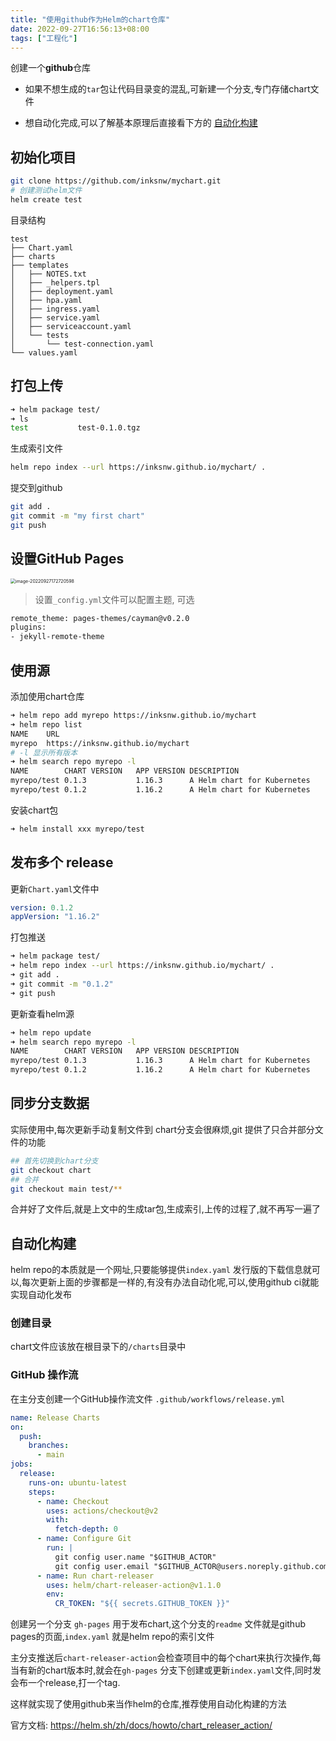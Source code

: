 ```yaml
---
title: "使用github作为Helm的chart仓库"
date: 2022-09-27T16:56:13+08:00
tags: ["工程化"]
---
```


创建一个**github**仓库

- 如果不想生成的`tar`包让代码目录变的混乱,可新建一个分支,专门存储chart文件

- 想自动化完成,可以了解基本原理后直接看下方的 [自动化构建](#自动化构建)

## 初始化项目

```bash
git clone https://github.com/inksnw/mychart.git
# 创建测试helm文件
helm create test
```

目录结构

```
test
├── Chart.yaml
├── charts
├── templates
│   ├── NOTES.txt
│   ├── _helpers.tpl
│   ├── deployment.yaml
│   ├── hpa.yaml
│   ├── ingress.yaml
│   ├── service.yaml
│   ├── serviceaccount.yaml
│   └── tests
│       └── test-connection.yaml
└── values.yaml
```

## 打包上传

```bash
➜ helm package test/
➜ ls
test           test-0.1.0.tgz
```

生成索引文件

```bash
helm repo index --url https://inksnw.github.io/mychart/ .
```

提交到github

```bash
git add .
git commit -m "my first chart"
git push
```

## 设置GitHub Pages

<img src="https://inksnw.asuscomm.com:3001/blog/使用github作为Helm的chart仓库_4702eb9bb1298308ea430cd67a2d0c70.png" alt="image-20220927172720598" style="zoom:50%;" />

> 设置`_config.yml`文件可以配置主题, 可选

```bash
remote_theme: pages-themes/cayman@v0.2.0
plugins:
- jekyll-remote-theme
```

## 使用源

添加使用chart仓库

```bash
➜ helm repo add myrepo https://inksnw.github.io/mychart
➜ helm repo list
NAME  	URL                                   
myrepo	https://inksnw.github.io/mychart
# -l 显示所有版本
➜ helm search repo myrepo -l 
NAME       	CHART VERSION	APP VERSION	DESCRIPTION                
myrepo/test	0.1.3        	1.16.3     	A Helm chart for Kubernetes
myrepo/test	0.1.2        	1.16.2     	A Helm chart for Kubernetes
```

安装chart包

```bash
➜ helm install xxx myrepo/test
```

## 发布多个 release

更新`Chart.yaml`文件中 

```yaml
version: 0.1.2
appVersion: "1.16.2"
```

打包推送
```bash
➜ helm package test/ 
➜ helm repo index --url https://inksnw.github.io/mychart/ .
➜ git add .
➜ git commit -m "0.1.2"
➜ git push
```

更新查看helm源

```bash
➜ helm repo update
➜ helm search repo myrepo -l
NAME       	CHART VERSION	APP VERSION	DESCRIPTION                
myrepo/test	0.1.3        	1.16.3     	A Helm chart for Kubernetes
myrepo/test	0.1.2        	1.16.2     	A Helm chart for Kubernetes
```

## 同步分支数据

实际使用中,每次更新手动复制文件到 chart分支会很麻烦,git 提供了只合并部分文件的功能

```bash
## 首先切换到chart分支
git checkout chart
## 合并
git checkout main test/** 
```

合并好了文件后,就是上文中的生成tar包,生成索引,上传的过程了,就不再写一遍了

## 自动化构建

helm repo的本质就是一个网址,只要能够提供`index.yaml` 发行版的下载信息就可以,每次更新上面的步骤都是一样的,有没有办法自动化呢,可以,使用github ci就能实现自动化发布

### 创建目录

chart文件应该放在根目录下的`/charts`目录中

### GitHub 操作流

在主分支创建一个GitHub操作流文件 `.github/workflows/release.yml`

```yaml
name: Release Charts
on:
  push:
    branches:
      - main
jobs:
  release:
    runs-on: ubuntu-latest
    steps:
      - name: Checkout
        uses: actions/checkout@v2
        with:
          fetch-depth: 0
      - name: Configure Git
        run: |
          git config user.name "$GITHUB_ACTOR"
          git config user.email "$GITHUB_ACTOR@users.noreply.github.com"
      - name: Run chart-releaser
        uses: helm/chart-releaser-action@v1.1.0
        env:
          CR_TOKEN: "${{ secrets.GITHUB_TOKEN }}"
```

创建另一个分支 `gh-pages` 用于发布chart,这个分支的`readme` 文件就是github pages的页面,`index.yaml` 就是helm repo的索引文件

主分支推送后`chart-releaser-action`会检查项目中的每个chart来执行次操作,每当有新的chart版本时,就会在`gh-pages` 分支下创建或更新`index.yaml`文件,同时发会布一个release,打一个tag.

这样就实现了使用github来当作helm的仓库,推荐使用自动化构建的方法

官方文档: https://helm.sh/zh/docs/howto/chart_releaser_action/
